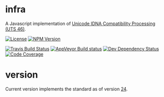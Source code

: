 # infra
A Javascript implementation of [Unicode IDNA Compatibility Processing (UTS 46)](http://www.unicode.org/reports/tr46/).

[![License](http://img.shields.io/npm/l/@oozcitak/uts46.svg?style=flat-square)](http://opensource.org/licenses/MIT)
[![NPM Version](http://img.shields.io/npm/v/@oozcitak/uts46.svg?style=flat-square)](https://www.npmjs.com/package/@oozcitak/uts46)

[![Travis Build Status](http://img.shields.io/travis/oozcitak/uts46.svg?style=flat-square)](http://travis-ci.org/oozcitak/uts46)
[![AppVeyor Build status](https://ci.appveyor.com/api/projects/status/c3nh17og08wo1i8m?svg=true)](https://ci.appveyor.com/project/oozcitak/uts46)
[![Dev Dependency Status](http://img.shields.io/david/dev/oozcitak/uts46.svg?style=flat-square)](https://david-dm.org/oozcitak/uts46)
[![Code Coverage](https://img.shields.io/codecov/c/github/oozcitak/uts46?style=flat-square)](https://codecov.io/gh/oozcitak/uts46)

# version
Current version implements the standard as of version [24](http://www.unicode.org/reports/tr46/tr46-24.html).
